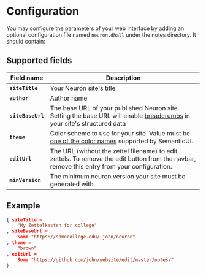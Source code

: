 # Configuration

You may configure the parameters of your web interface by adding an optional configuration file named `neuron.dhall` under the notes directory. It should contain:

## Supported fields

| Field name        | Description                                                                                                                                                                                |
| ----------------- | ------------------------------------------------------------------------------------------------------------------------------------------------------------------------------------------ |
| **`siteTitle`**   | Your Neuron site's title                                                                                                                                                                   |
| **`author`**      | Author name                                                                                                                                                                                |
| **`siteBaseUrl`** | The base URL of your published Neuron site. Setting the base URL will enable [breadcrumbs](https://developers.google.com/search/docs/data-types/breadcrumb) in your site's structured data |
| **`theme`**       | Color scheme to use for your site. Value must be [one of the color names](https://semantic-ui.com/usage/theming.html#sitewide-defaults) supported by SemanticUI.                           |
| **`editUrl`**     | The URL (without the zettel filename) to edit zettels. To remove the edit button from the navbar, remove this entry from your configuration.                                               |
| **`minVersion`**  | The minimum neuron version your site must be generated with.                                                                                                                               |


## Example 

```json
{ siteTitle =
    "My Zettelkasten for college"
, siteBaseUrl =
    Some "https://somecollege.edu/~john/neuron"
, theme =
    "brown"
, editUrl =
    Some "https://github.com/john/website/edit/master/notes/"
}
```


